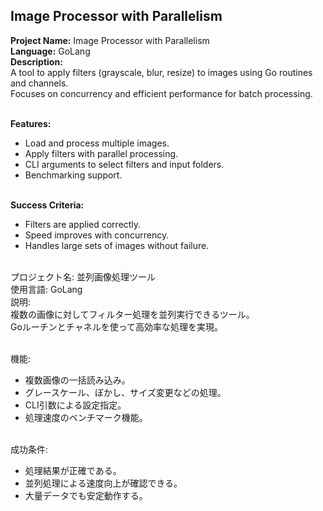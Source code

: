 ## Image Processor with Parallelism

**Project Name:** Image Processor with Parallelism <br>
**Language:** GoLang <br>
**Description:** <br>
A tool to apply filters (grayscale, blur, resize) to images using Go routines and channels.<br>
Focuses on concurrency and efficient performance for batch processing.<br><br>

**Features:** <br>
- Load and process multiple images. <br>
- Apply filters with parallel processing. <br>
- CLI arguments to select filters and input folders. <br>
- Benchmarking support. <br><br>

**Success Criteria:** <br>
- Filters are applied correctly. <br>
- Speed improves with concurrency. <br>
- Handles large sets of images without failure. <br><br>

プロジェクト名: 並列画像処理ツール<br>
使用言語: GoLang <br>
説明: <br>
複数の画像に対してフィルター処理を並列実行できるツール。<br>
Goルーチンとチャネルを使って高効率な処理を実現。<br><br>

機能: <br>
- 複数画像の一括読み込み。 <br>
- グレースケール、ぼかし、サイズ変更などの処理。 <br>
- CLI引数による設定指定。 <br>
- 処理速度のベンチマーク機能。 <br><br>

成功条件: <br>
- 処理結果が正確である。 <br>
- 並列処理による速度向上が確認できる。 <br>
- 大量データでも安定動作する。 <br><br>
